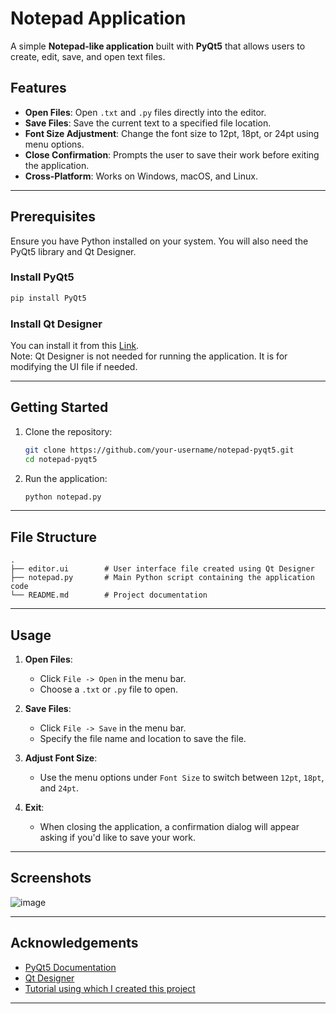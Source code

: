 # Notepad Application

A simple **Notepad-like application** built with **PyQt5** that allows users to create, edit, save, and open text files. 
## Features

- **Open Files**: Open `.txt` and `.py` files directly into the editor.
- **Save Files**: Save the current text to a specified file location.
- **Font Size Adjustment**: Change the font size to 12pt, 18pt, or 24pt using menu options.
- **Close Confirmation**: Prompts the user to save their work before exiting the application.
- **Cross-Platform**: Works on Windows, macOS, and Linux.

---

## Prerequisites

Ensure you have Python installed on your system. You will also need the PyQt5 library and Qt Designer.

### Install PyQt5
```bash
pip install PyQt5
```
### Install Qt Designer 
You can install it from this [Link](https://build-system.fman.io/qt-designer-download).<br>
Note: Qt Designer is not needed for running the application. It is for modifying the UI file if needed.

---

## Getting Started

1. Clone the repository:
   ```bash
   git clone https://github.com/your-username/notepad-pyqt5.git
   cd notepad-pyqt5
   ```
2. Run the application:
   ```bash
   python notepad.py
   ```

---

## File Structure

```
.
├── editor.ui        # User interface file created using Qt Designer
├── notepad.py       # Main Python script containing the application code
└── README.md        # Project documentation
```

---

## Usage

1. **Open Files**:
   - Click `File -> Open` in the menu bar.
   - Choose a `.txt` or `.py` file to open.

2. **Save Files**:
   - Click `File -> Save` in the menu bar.
   - Specify the file name and location to save the file.

3. **Adjust Font Size**:
   - Use the menu options under `Font Size` to switch between `12pt`, `18pt`, and `24pt`.

4. **Exit**:
   - When closing the application, a confirmation dialog will appear asking if you'd like to save your work.

---

## Screenshots

![image](https://github.com/user-attachments/assets/b6faab4b-f46b-42ca-909d-0a72ff8ed164)

---

## Acknowledgements

- [PyQt5 Documentation](https://www.riverbankcomputing.com/static/Docs/PyQt5/)
- [Qt Designer](https://www.qt.io/qt-features-libraries-apis-tools-and-ide)
- [Tutorial using which I created this project](https://www.youtube.com/watch?v=mFdGV8C9o1k)

---
